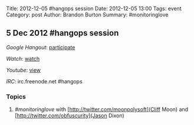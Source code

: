 Title: 2012-12-05 #hangops session
Date: 2012-12-05 13:00
Tags: event
Category: post
Author: Brandon Burton
Summary: #monitoringlove

## 5 Dec 2012 #hangops session

_Google Hangout_: [participate](https://plus.google.com/hangouts/_/69ca81bae2680063cb4f5a727d730e50ce337d13?hl=en-GB)

_Watch_: [watch](http://www.youtube.com/watch?v=07pp0_qtNfY)

_Youtube_: [view](http://youtu.be/07pp0_qtNfY)

_IRC_: irc.freenode.net #hangops

### Topics
1. *#monitoringlove* with [http://twitter.com/moonpolysoft](Cliff Moon) and [http://twitter.com/obfuscurity](Jason Dixon)
